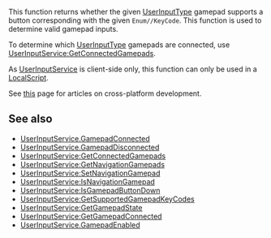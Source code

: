This function returns whether the given [UserInputType](https://developer.roblox.com/en-us/api-reference/enum/UserInputType) gamepad supports a button corresponding with the given `Enum//KeyCode`. This function is used to determine valid gamepad inputs.

To determine which [UserInputType](https://developer.roblox.com/en-us/api-reference/enum/UserInputType) gamepads are connected, use [UserInputService:GetConnectedGamepads](https://developer.roblox.com/en-us/api-reference/function/UserInputService/GetConnectedGamepads).

As [UserInputService](https://developer.roblox.com/en-us/api-reference/class/UserInputService) is client-side only, this function can only be used in a [LocalScript](https://developer.roblox.com/en-us/api-reference/class/LocalScript).

See [this](https://developer.roblox.com/learn-roblox/cross-platform) page for articles on cross-platform development.

See also
--------

*   [UserInputService.GamepadConnected](https://developer.roblox.com/en-us/api-reference/event/UserInputService/GamepadConnected)
*   [UserInputService.GamepadDisconnected](https://developer.roblox.com/en-us/api-reference/event/UserInputService/GamepadDisconnected)
*   [UserInputService:GetConnectedGamepads](https://developer.roblox.com/en-us/api-reference/function/UserInputService/GetConnectedGamepads)
*   [UserInputService:GetNavigationGamepads](https://developer.roblox.com/en-us/api-reference/function/UserInputService/GetNavigationGamepads)
*   [UserInputService:SetNavigationGamepad](https://developer.roblox.com/en-us/api-reference/function/UserInputService/SetNavigationGamepad)
*   [UserInputService:IsNavigationGamepad](https://developer.roblox.com/en-us/api-reference/function/UserInputService/IsNavigationGamepad)
*   [UserInputService:IsGamepadButtonDown](https://developer.roblox.com/en-us/api-reference/function/UserInputService/IsGamepadButtonDown)
*   [UserInputService:GetSupportedGamepadKeyCodes](https://developer.roblox.com/en-us/api-reference/function/UserInputService/GetSupportedGamepadKeyCodes)
*   [UserInputService:GetGamepadState](https://developer.roblox.com/en-us/api-reference/function/UserInputService/GetGamepadState)
*   [UserInputService:GetGamepadConnected](https://developer.roblox.com/en-us/api-reference/function/UserInputService/GetGamepadConnected)
*   [UserInputService.GamepadEnabled](https://developer.roblox.com/en-us/api-reference/property/UserInputService/GamepadEnabled)